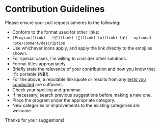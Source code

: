  
# Contribution Guidelines

Please ensure your pull request adheres to the following:

* Conform to the format used for other links:
* `[Program](link) - [📦](link) [💾](link) [⚙](link) [💰] - optional note/comment/description`
* Use whichever icons apply, and apply the link directly to the emoji as shown.
* For special cases, I'm willing to consider other solutions.
* Format titles appropriately.
* Briefly state the relevance of your contribution and how you know that it's portable (**NB!**).
* For the above, a reputable link/quote or results from any [tests you conducted](https://www.portablefreeware.com/forums/viewtopic.php?t=21885) are sufficient.
* Check your spelling and grammar.
* If necessary, search previous suggestions before making a new one.
* Place the program under the appropriate category.
* New categories or improvements to the existing categories are welcome.

Thanks for your suggestions!

